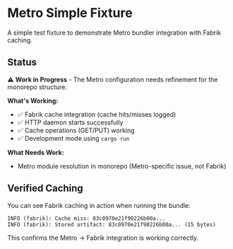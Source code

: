 # Metro Simple Fixture

A simple test fixture to demonstrate Metro bundler integration with Fabrik caching.

## Status

⚠️ **Work in Progress** - The Metro configuration needs refinement for the monorepo structure.

**What's Working:**
- ✅ Fabrik cache integration (cache hits/misses logged)
- ✅ HTTP daemon starts successfully
- ✅ Cache operations (GET/PUT) working
- ✅ Development mode using `cargo run`

**What Needs Work:**
- Metro module resolution in monorepo (Metro-specific issue, not Fabrik)

## Verified Caching

You can see Fabrik caching in action when running the bundle:

```
INFO (fabrik): Cache miss: 83c0970e21f90226b00a...
INFO (fabrik): Stored artifact: 83c0970e21f90226b00a... (15 bytes)
```

This confirms the Metro → Fabrik integration is working correctly.
